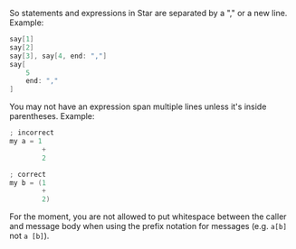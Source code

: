 So statements and expressions in Star are separated by a "," or a new line. Example:
```swift
say[1]
say[2]
say[3], say[4, end: ","]
say[
	5
	end: ","
]
```
You may not have an expression span multiple lines unless it's inside parentheses. Example:
```swift
; incorrect
my a = 1
		+
		2

; correct
my b = (1
		+
		2)
```
For the moment, you are not allowed to put whitespace between the caller and message body when using the prefix notation for messages (e.g. `a[b]` not `a [b]`).